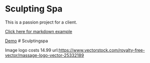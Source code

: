 # Sculpting Spa

This is a passion project for a client.

<a href="https://www.makeareadme.com/">Click here for markdown example</a>

[Demo](https://mgarcia5621.github.io/SimplyRecipe/)
#   S c u l p t i n g s p a 
 
 

Image logo costs 14.99
url:https://www.vectorstock.com/royalty-free-vector/massage-logo-vector-25332189